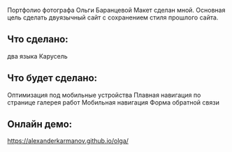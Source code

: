 Портфолио фотографа Ольги Баранцевой
Макет сделан мной. Основная цель сделать двуязычный сайт с сохранением стиля прошлого сайта.   

## Что сделано:
два языка
Карусель

## Что будет сделано:
Оптимизация под мобильные устройства
Плавная навигация по странице
галерея работ
Мобильная навигация
Форма обратной связи

## Онлайн демо:
https://alexanderkarmanov.github.io/olga/
